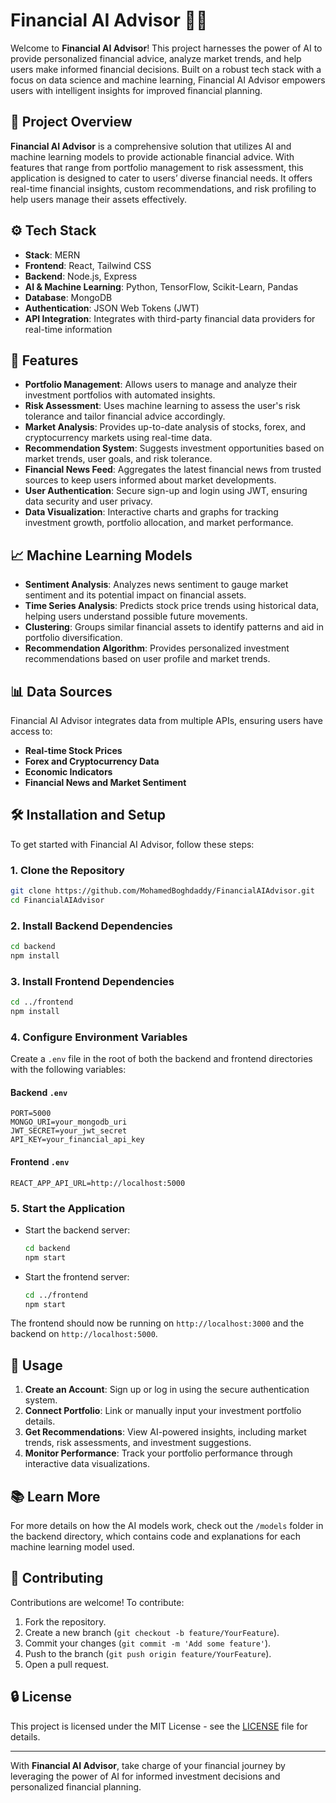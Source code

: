 # Financial AI Advisor 💸🤖

Welcome to **Financial AI Advisor**! This project harnesses the power of AI to provide personalized financial advice, analyze market trends, and help users make informed financial decisions. Built on a robust tech stack with a focus on data science and machine learning, Financial AI Advisor empowers users with intelligent insights for improved financial planning.

## 🚀 Project Overview

**Financial AI Advisor** is a comprehensive solution that utilizes AI and machine learning models to provide actionable financial advice. With features that range from portfolio management to risk assessment, this application is designed to cater to users’ diverse financial needs. It offers real-time financial insights, custom recommendations, and risk profiling to help users manage their assets effectively.

## ⚙️ Tech Stack
- **Stack**: MERN
- **Frontend**: React, Tailwind CSS
- **Backend**: Node.js, Express
- **AI & Machine Learning**: Python, TensorFlow, Scikit-Learn, Pandas
- **Database**: MongoDB
- **Authentication**: JSON Web Tokens (JWT)
- **API Integration**: Integrates with third-party financial data providers for real-time information

## 🔋 Features

- **Portfolio Management**: Allows users to manage and analyze their investment portfolios with automated insights.
- **Risk Assessment**: Uses machine learning to assess the user's risk tolerance and tailor financial advice accordingly.
- **Market Analysis**: Provides up-to-date analysis of stocks, forex, and cryptocurrency markets using real-time data.
- **Recommendation System**: Suggests investment opportunities based on market trends, user goals, and risk tolerance.
- **Financial News Feed**: Aggregates the latest financial news from trusted sources to keep users informed about market developments.
- **User Authentication**: Secure sign-up and login using JWT, ensuring data security and user privacy.
- **Data Visualization**: Interactive charts and graphs for tracking investment growth, portfolio allocation, and market performance.

## 📈 Machine Learning Models

- **Sentiment Analysis**: Analyzes news sentiment to gauge market sentiment and its potential impact on financial assets.
- **Time Series Analysis**: Predicts stock price trends using historical data, helping users understand possible future movements.
- **Clustering**: Groups similar financial assets to identify patterns and aid in portfolio diversification.
- **Recommendation Algorithm**: Provides personalized investment recommendations based on user profile and market trends.

## 📊 Data Sources

Financial AI Advisor integrates data from multiple APIs, ensuring users have access to:
- **Real-time Stock Prices**
- **Forex and Cryptocurrency Data**
- **Economic Indicators**
- **Financial News and Market Sentiment**

## 🛠️ Installation and Setup

To get started with Financial AI Advisor, follow these steps:

### 1. Clone the Repository

```bash
git clone https://github.com/MohamedBoghdaddy/FinancialAIAdvisor.git
cd FinancialAIAdvisor
```

### 2. Install Backend Dependencies

```bash
cd backend
npm install
```

### 3. Install Frontend Dependencies

```bash
cd ../frontend
npm install
```

### 4. Configure Environment Variables

Create a `.env` file in the root of both the backend and frontend directories with the following variables:

#### Backend `.env`

```env
PORT=5000
MONGO_URI=your_mongodb_uri
JWT_SECRET=your_jwt_secret
API_KEY=your_financial_api_key
```

#### Frontend `.env`

```env
REACT_APP_API_URL=http://localhost:5000
```

### 5. Start the Application

- Start the backend server:

  ```bash
  cd backend
  npm start
  ```

- Start the frontend server:

  ```bash
  cd ../frontend
  npm start
  ```

The frontend should now be running on `http://localhost:3000` and the backend on `http://localhost:5000`.

## 🧩 Usage

1. **Create an Account**: Sign up or log in using the secure authentication system.
2. **Connect Portfolio**: Link or manually input your investment portfolio details.
3. **Get Recommendations**: View AI-powered insights, including market trends, risk assessments, and investment suggestions.
4. **Monitor Performance**: Track your portfolio performance through interactive data visualizations.

## 📚 Learn More

For more details on how the AI models work, check out the `/models` folder in the backend directory, which contains code and explanations for each machine learning model used.

## 🤝 Contributing

Contributions are welcome! To contribute:
1. Fork the repository.
2. Create a new branch (`git checkout -b feature/YourFeature`).
3. Commit your changes (`git commit -m 'Add some feature'`).
4. Push to the branch (`git push origin feature/YourFeature`).
5. Open a pull request.

## 🔒 License

This project is licensed under the MIT License - see the [LICENSE](LICENSE) file for details.

---

With **Financial AI Advisor**, take charge of your financial journey by leveraging the power of AI for informed investment decisions and personalized financial planning.
